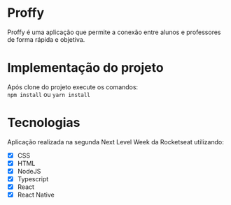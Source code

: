 # Proffy
Proffy é uma aplicação que permite a conexão entre alunos e professores de forma rápida e objetiva.  

# Implementação do projeto
Após clone do projeto execute os comandos:  
`npm install`
ou
`yarn install`

# Tecnologias
Aplicação realizada na segunda Next Level Week da Rocketseat utilizando:
- [X] CSS
- [X] HTML
- [X] NodeJS
- [X] Typescript
- [X] React
- [X] React Native
